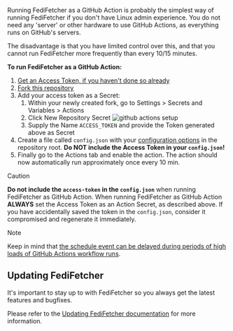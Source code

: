 Running FediFetcher as a GitHub Action is probably the simplest way of running FediFetcher if you don't have Linux admin experience. You do not need any 'server' or other hardware to use GitHub Actions, as everything runs on GitHub's servers.

The disadvantage is that you have limited control over this, and that you cannot run FediFetcher more frequently than every 10/15 minutes.

**To run FediFetcher as a GitHub Action:**

1. [Get an Access Token, if you haven't done so already](https://github.com/nanos/FediFetcher/wiki/Getting-an-access-token-for-FediFetcher)
1. [Fork this repository](https://github.com/nanos/FediFetcher/fork)
2. Add your access token as a Secret:
   1.  Within your newly created fork, go to Settings > Secrets and Variables > Actions
   2.  Click New Repository Secret
      ![github actions setup](https://github.com/user-attachments/assets/eacfd716-abe7-45de-87f7-68e5c61e2912)
   3.  Supply the Name `ACCESS_TOKEN` and provide the Token generated above as Secret
3. Create a file called `config.json` with your [configuration options](https://github.com/nanos/FediFetcher/wiki/FediFetcher-configuration-options) in the repository root. **Do NOT include the Access Token in your `config.json`!**
4. Finally go to the Actions tab and enable the action. The action should now automatically run approximately once every 10 min.

> [!CAUTION]
>
> **Do not include the `access-token` in the `config.json`** when running FediFetcher as GitHub Action. When running FediFetcher as GitHub Action **ALWAYS** set the Access Token as an Action Secret, as described above. If you have accidentally saved the token in the `config.json`, consider it compromised and regenerate it immediately.

> [!NOTE]
>
> Keep in mind that [the schedule event can be delayed during periods of high loads of GitHub Actions workflow runs](https://docs.github.com/en/actions/using-workflows/events-that-trigger-workflows#schedule).

## Updating FediFetcher

It's important to stay up to with FediFetcher so you always get the latest features and bugfixes.

Please refer to the [Updating FediFetcher documentation](https://github.com/nanos/FediFetcher/wiki/Updating-FediFetcher) for more information.
